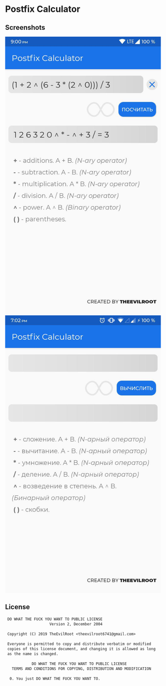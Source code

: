 # Postfix Calculator

Screenshots
--------

![Screenshot](images/screen1.jpg)
![Screenshot](images/screen2.jpg)


License
--------

```
 DO WHAT THE FUCK YOU WANT TO PUBLIC LICENSE 
                    Version 2, December 2004 

 Copyright (C) 2019 TheEvilRoot <theevilroot6741@gmail.com> 

 Everyone is permitted to copy and distribute verbatim or modified 
 copies of this license document, and changing it is allowed as long 
 as the name is changed. 

            DO WHAT THE FUCK YOU WANT TO PUBLIC LICENSE 
   TERMS AND CONDITIONS FOR COPYING, DISTRIBUTION AND MODIFICATION 

  0. You just DO WHAT THE FUCK YOU WANT TO.

```
